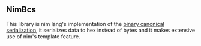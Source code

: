 ## NimBcs
This library is nim lang's implementation of the [binary canonical serialization](https://github.com/diem/bcs), it serializes data to hex instead of bytes and it makes extensive use of nim's template feature.